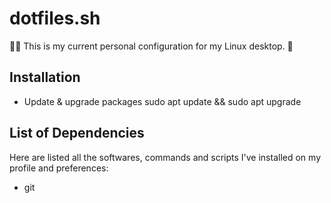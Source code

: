 # dotfiles.sh
:technologist: This is my current personal configuration for my Linux desktop. :penguin:

## Installation

- Update & upgrade packages
sudo apt update && sudo apt upgrade

## List of Dependencies
Here are listed all the softwares, commands and scripts I've installed on my profile and preferences:

- git
